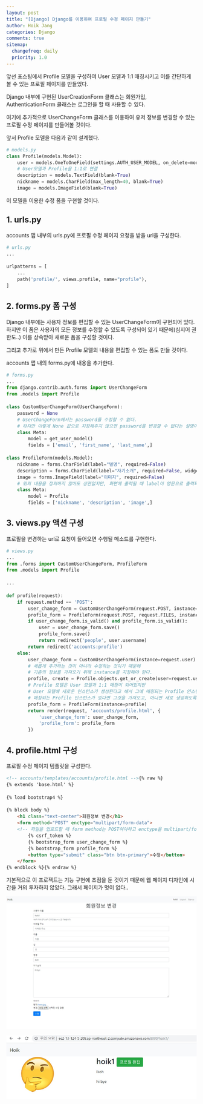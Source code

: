 ```yaml
---
layout: post
title: "[Django] Django를 이용하여 프로필 수정 페이지 만들기"
author: Hoik Jang
categories: Django
comments: true
sitemap:
  changefreq: daily
  priority: 1.0
---
```


앞선 포스팅에서 Profile 모델을 구성하여 User 모델과 1:1 매칭시키고 이를 간단하게 볼 수 있는 프로필 페이지를 만들었다.

Django 내부에 구현된 UserCreationForm 클래스는 회원가입, AuthenticationForm 클래스는 로그인을 할 때 사용할 수 있다.

여기에 추가적으로 UserChangeForm 클래스를 이용하여 유저 정보를 변경할 수 있는 프로필 수정 페이지를 만들어볼 것이다.

앞서 Profile 모델을 다음과 같이 설계했다.

```python
# models.py
class Profile(models.Model):
    user = models.OneToOneField(settings.AUTH_USER_MODEL, on_delete=models.CASCADE)
    # User모델과 Profile을 1:1로 연결
    description = models.TextField(blank=True)
    nickname = models.CharField(max_length=40, blank=True)
    image = models.ImageField(blank=True)
```

이 모델을 이용한 수정 폼을 구현할 것이다.

## 1. urls.py

accounts 앱 내부의 urls.py에 프로필 수정 페이지 요청을 받을 url을 구성한다.

```python
# urls.py
...

urlpatterns = [
	...
	path('profile/', views.profile, name="profile"),
]
```



## 2. forms.py 폼 구성

Django 내부에는 사용자 정보를 편집할 수 있는 UserChangeForm이 구현되어 있다. 하지만 이 폼은 사용자의 모든 정보를 수정할 수 있도록 구성되어 있기 때문에(심지어 권한도..) 이를 상속받아 새로운 폼을 구성할 것이다.

그리고 추가로 위에서 만든 Profile 모델의 내용을 편집할 수 있는 폼도 만들 것이다.

accounts 앱 내의 forms.py에 내용을 추가한다.

```python
# forms.py
...
from django.contrib.auth.forms import UserChangeForm
from .models import Profile

class CustomUserChangeForm(UserChangeForm):
	password = None
    # UserChangeForm에서는 password를 수정할 수 없다.
    # 하지만 이렇게 None 값으로 지정해주지 않으면 password를 변경할 수 없다는 설명이 화면에 표현된다.
    class Meta:
        model = get_user_model()
        fields = ['email', 'first_name', 'last_name',]
        
class ProfileForm(models.Model):
    nickname = forms.CharField(label="별명", required=False)
    description = forms.CharField(label="자기소개", required=False, widget=forms.Textarea())
    image = forms.ImageField(label="이미지", required=False)
   	# 위의 내용을 정의하지 않아도 상관없지만, 화면에 출력될 때 label이 영문으로 출력되는 것이 싫어서 수정한 것이다..
    class Meta:
        model = Profile
        fields = ['nickname', 'description', 'image',]
```



## 3. views.py 액션 구성

프로필을 변경하는 url로 요청이 들어오면 수행될 메소드를 구현한다.

```python
# views.py
...
from .forms import CustomUserChangeForm, ProfileForm
from .models import Profile

...

def profile(request):
	if request.method == 'POST':
        user_change_form = CustomUserChangeForm(request.POST, instance=request.user)
        profile_form = ProfileForm(request.POST, request.FILES, instance=request.user.profile)
        if user_change_form.is_valid() and profile_form.is_valid():
            user = user_change_form.save()
            profile_form.save()
            return redirect('people', user.username)
        return redirect('accounts:profile')
    else:
        user_change_form = CustomUserChangeForm(instance=request.user)
        # 새롭게 추가하는 것이 아니라 수정하는 것이기 때문에
        # 기존의 정보를 가져오기 위해 instance를 지정해야 한다.
        profile, create = Profile.objects.get_or_create(user=request.user)
        # Profile 모델은 User 모델과 1:1 매칭이 되어있지만
        # User 모델에 새로운 인스턴스가 생성된다고 해서 그에 매칭되는 Profile 인스턴스가 생성되는 것은 아니기 때문에
        # 매칭되는 Profile 인스턴스가 있다면 그것을 가져오고, 아니면 새로 생성하도록 한다.
        profile_form = ProfileForm(instance=profile)
        return render(request, 'accounts/profile.html', {
            'user_change_form': user_change_form,
            'profile_form': profile_form
        })
```



## 4. profile.html 구성

프로필 수정 페이지 템플릿을 구성한다.

```html
<!-- accounts/templates/accounts/profile.html -->{% raw %}
{% extends 'base.html' %}

{% load bootstrap4 %}

{% block body %}
    <h1 class="text-center">회원정보 변경</h1>
    <form method="POST" enctype="multipart/form-data">
    <!-- 파일을 업로드할 때 form method는 POST여야하고 enctype을 multipart/form-data로 설정해야 한다. -->
        {% csrf_token %}
        {% bootstrap_form user_change_form %}
        {% bootstrap_form profile_form %}
        <button type="submit" class="btn btn-primary">수정</button>
    </form>
{% endblock %}{% endraw %}
```

기본적으로 이 프로젝트는 기능 구현에 초점을 둔 것이기 때문에 웹 페이지 디자인에 시간을 거의 투자하지 않았다. 그래서 페이지가 멋이 없다..

![django_profile_edit](/assets/img/django/django_profile_edit.jpg)

![django_profile](/assets/img/django/django_profile.jpg)